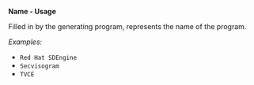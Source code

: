 **Name - Usage**

Filled in by the generating program, represents the name of the program.

*Examples:*

* `Red Hat SDEngine`
* `Secvisogram`
* `TVCE`
